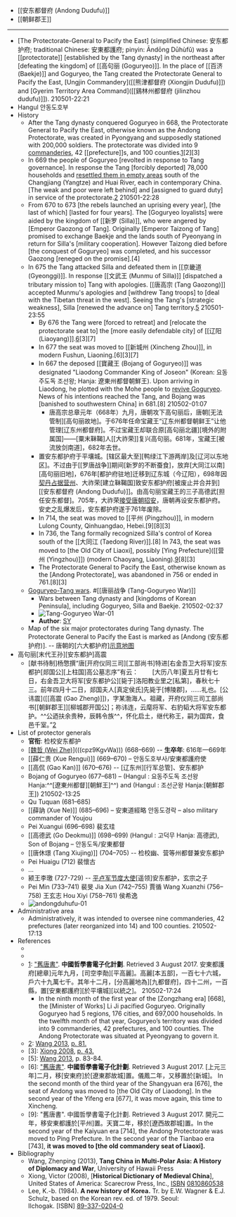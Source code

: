 - [[安东都督府 (Andong Dudufu)]]
- [[朝鲜郡王]]
- ---
- [The Protectorate-General to Pacify the East] (simplified Chinese: 安东都护府; traditional Chinese: 安東都護府; pinyin: Āndōng Dūhùfǔ) was a [[protectorate]] [established by the Tang dynasty] in the northeast after [defeating the kingdom] of [[高句丽 (Goguryeo)]]. In the place of [[百济 (Baekje)]] and Goguryeo, the Tang created the Protectorate General to Pacify the East, [Ungjin Commandery]([[熊津都督府 (Xiongjin Dudufu)]]) and [Gyerim Territory Area Command]([[鷄林州都督府 (jilinzhou dudufu)]]).
210501-22:21
- Hangul	안동도호부
- History
    - After the Tang dynasty conquered Goguryeo in 668, the Protectorate General to Pacify the East, otherwise known as the Andong Protectorate, was created in Pyongyang and supposedly stationed with 200,000 soldiers. The protectorate was divided into 9 [commanderies]([[commandery]]), 42 [[prefecture]]s, and 100 counties.[1](((YKnjMEesc)))[2][3]
    - In 669 the people of Goguryeo [revolted in response to Tang governance]. In response the Tang [forcibly deported] 78,000 households and [resettled them in empty areas](((oS8mkp0o5))) south of the Changjiang (Yangtze) and Huai River, each in contemporary China. [The weak and poor were left behind] and [assigned to guard duty] in service of the protectorate.[2](((l43vlTF6f)))
210501-22:28
    - From 670 to 673 [the rebels launched an uprising every year], [the last of which] [lasted for four years]. The [Goguryeo loyalists] were aided by the kingdom of [[新罗 (Silla)]], who were angered by [Emperor Gaozong of Tang]. Originally [Emperor Taizong of Tang] promised to exchange Baekje and the lands south of Pyeonyang in return for Silla's [military cooperation]. However Taizong died before [the conquest of Goguryeo] was completed, and his successor Gaozong [reneged on the promise].[4]
    - In 675 the Tang attacked Silla and defeated them in [[京畿道 (Gyeonggi)]]. In response [[文武王 (Munmu of Silla)]] [dispatched a tributary mission to] Tang with apologies. [[唐高宗 (Tang Gaozong)]] accepted Munmu's apologies and [withdrew Tang troops] to [deal with the Tibetan threat in the west]. Seeing the Tang's [strategic weakness], Silla [renewed the advance on] Tang territory.[5](((vQi4fFjZD)))
210501-23:55
        - By 676 the Tang were [forced to retreat] and [relocate the protectorate seat to] the [more easily defendable city] of [[辽阳 (Liaoyang)]].[6](((m02316t0p)))[3][7]
        - In 677 the seat was moved to [[新城州 (Xincheng Zhou)]], in modern Fushun, Liaoning.[6][3][7]
        - In 667 the deposed [[寶藏王 (Bojang of Goguryeo)]] was designated "Liaodong Commander King of Joseon" (Korean: 요동주도독 조선왕; Hanja: 遼東州都督朝鮮王). Upon arriving in Liaodong, he plotted with the Mohe people to [revive Goguryeo](((GZW_DaPHH))). News of his intentions reached the Tang, and Bojang was [banished to southwestern China] in 681.[8]
210502-01:07
            - 唐高宗总章元年（668年）九月，唐朝攻下高句丽后，唐朝[无法管制][高句丽故地]。于676年任命宝藏王“辽东州都督朝鲜王”让他管理[辽东州都督府]。不过宝藏王却联合原[高句丽北疆][境外的附属国]——[粟末靺鞨]人[[大祚荣]]复兴高句丽。681年，宝藏王[被流放剑南道]，682年去世。
        - 置安东都护府于平壤城。[辖区最大至][鸭绿江下游两岸]及[辽河以东地区]。不过由于[[罗唐战争]]期间[新罗的不断蚕食]，放弃[大同江以南][高句丽旧地]，676年[都护府驻地]迁移到辽东城（今辽阳），698年因[契丹占据营州](((-q1lHYHU0)))、大祚荣[建立靺鞨国]致安东都护府[被废止并合并到][[安东都督府 (Andong Dudufu)]]。由高句丽宝藏王的三子高德武[担任安东都督]。705年，大祚荣[接受唐朝招安](((2CVNf43Wz)))，唐朝再设安东都护府。安史之乱爆发后，安东都护府遂于761年废除。
        - In 714, the seat was moved to [[平州 (Pingzhou)]], in modern Lulong County, Qinhuangdao, Hebei.[9][8][3]
        - In 736, the Tang formally recognized Silla's control of Korea south of the [[大同江 (Taedong River)]].[8] In 743, the seat was moved to [the Old City of Liaoxi], possibly [Ying Prefecture]([[营州 (Yingzhou)]]) (modern Chaoyang, Liaoning).[9](((Aim-OK3hJ)))[8][3]
        - The Protectorate General to Pacify the East, otherwise known as the [Andong Protectorate], was abandoned in 756 or ended in 761.[8][3]
    - [Goguryeo-Tang wars](https://en.wikipedia.org/wiki/File:Tang-Korean_wars.png). #[[唐丽战争 (Tang-Goguryeo War)]]
        - Wars between Tang dynasty and [kingdoms of Korean Peninsula], including Goguryeo, Silla and Baekje.
210502-02:37
        - ![Tang-Goguryeo War-01](https://upload.wikimedia.org/wikipedia/commons/9/99/Tang-Korean_wars.png)
        - **Author**: [SY](https://commons.wikimedia.org/wiki/User:Seasonsinthesun)
    - Map of the six major protectorates during Tang dynasty. The Protectorate General to Pacify the East is marked as [Andong (安东都护府)]. -- 唐朝的[六大都护府][示意地图](https://en.wikipedia.org/wiki/File:Tang_Protectorates.png)
- 高句丽[末代王孙][安东都护]高震
    - [献书待制]杨憼撰“唐[开府仪同三司][工部尚书]特进[右金吾卫大将军]安东都护[郯国公][上柱国]高公墓志序”有云：　　
[大历八年]夏五月廿有七日，右金吾卫大将军[安东都护公][毙于]洛阳教业里之[私第]，春秋七十三。前年四月十二日，郯国夫人[真定侯氏]先毙于[博陵郡]，……礼也。[公讳震]([[高震 (Gao Zheng)]])，字某渤海人。祖藏，开府仪同三司工部尚书[[朝鲜郡王]][柳城郡开国公]；祢讳连，云麾将军、右豹韬大将军安东都护。^^公迺扶余贵种，辰韩令族^^，怀化启土，继代称王，嗣为国宾，食邑千室。”[2](((u0TbT2fIo)))
- List of protector generals
    - **官衔**: 检校安东都护 
    - [[魏哲 (Wei Zhe)]][1](((cpz9KgvWa))) (668–669) -- **生卒年**: 616年—669年
    - [[薛仁贵 (Xue Rengui)]] (669–670) – 안동도호부사/安東都護府使
    - [[高侃 (Gao Kan)]] (670–676) -- [辽东州][行军总管]、安东都护
    - Bojang of Goguryeo (677–681) – (Hangul : 요동주도독 조선왕 Hanja:^^[遼東州都督][朝鮮王]^^) and (Hangul : 조선군왕 Hanja:[朝鮮郡王])
210502-13:25
    - Qu Tuquan (681–685)
    - [[薛訥 (Xue Ne)]] (685–696) – 安東道經略 안동도경락 – also military commander of Youjou
    - Pei Xuangui (696–698) 裴玄珪
    - [[高德武 (Go Deokmu)]] (698–699) (Hangul : 고덕무 Hanja: 高德武), Son of Bojang – 안동도독/安東都督
    - [[唐休璟 (Tang Xiujing)]] (704–705) -- 检校幽、营等州都督兼安东都护
    - Pei Huaigu (712) 裴懷古
    - ...
    - 颍王李璬 (727-729) -- [平卢军节度大使](((S7-hE8OUn)))[遥领]安东都护，玄宗之子
    - Pei Min (733–741) 裴旻
Jia Xun (742–755) 賈循
Wang Xuanzhi (756–758) 王玄志
Hou Xiyi (758–761) 侯希逸
    - ![andongduhufu-01](https://firebasestorage.googleapis.com/v0/b/firescript-577a2.appspot.com/o/imgs%2Fapp%2FXELiu-NovaKG%2Fl7qBWvMEaa.png?alt=media&token=da68bbc7-10ac-42b3-9b23-90a94688f9b2)
- Administrative area
    - Administratively, it was intended to oversee nine commanderies, 42 prefectures (later reorganized into 14) and 100 counties.
210502-17:13
- References
    - [1]: [唐右将军魏哲神道碑](https://zh.wikisource.org/wiki/%E5%94%90%E5%8F%B3%E5%B0%86%E5%86%9B%E9%AD%8F%E5%93%B2%E7%A5%9E%E9%81%93%E7%A2%91)
    - [2]: 周绍良编《唐代墓志汇编》大历075条
    - [1]: ["舊唐書"](http://ctext.org/wiki.pl?if=gb&res=456206&searchu=%E5%AE%89%E6%9D%B1%E9%83%BD%E8%AD%B7%E5%BA%9C). __中國哲學書電子化計劃__. Retrieved 3 August 2017. 安東都護府[總章]元年九月，[司空李勣][平高麗]。高麗[本五部]，一百七十六城，戶六十九萬七千。其年十二月，[分高麗地為][九都督府]，四十二州，一百縣，置[安東都護府][於平壤城][以統之]。
210502-17:24
        - In the ninth month of the first year of the [Zongzhang era] [668], the [Minister of Works] Li Ji pacified Goguryeo. Originally Goguryeo had 5 regions, 176 cities, and 697,000 households. In the twelfth month of that year, Goguryeo’s territory was divided into 9 commanderies, 42 prefectures, and 100 counties. The Andong Protectorate was situated at Pyeongyang to govern it.
    - [2]: [Wang 2013](https://en.wikipedia.org/wiki/Protectorate_General_to_Pacify_the_East#CITEREFWang2013), [p. 81.](((IujaYGpGg)))
    - [3]: [Xiong 2008](https://en.wikipedia.org/wiki/Protectorate_General_to_Pacify_the_East#CITEREFXiong2008), [p. 43.](((MEcZqGN_y)))
    - [5]: [Wang 2013](https://en.wikipedia.org/wiki/Protectorate_General_to_Pacify_the_East#CITEREFWang2013), p. 83-84.
    - [6]: ["舊唐書"](http://ctext.org/wiki.pl?if=gb&res=456206&searchu=%E9%81%BC%E8%A5%BF). __中國哲學書電子化計劃__. Retrieved 3 August 2017. [上元三年]二月，移[安東府]於[遼東郡故城]置。儀鳳二年，又移置於[新城]。
In the second month of the third year of the Shangyuan era [676], the seat of Andong was moved to [the Old City of Liaodong]. In the second year of the Yifeng era [677], it was move again, this time to Xincheng.
    - [9]: "舊唐書". 中國哲學書電子化計劃. Retrieved 3 August 2017. 開元二年，移安東都護於[平州]置。天寶二年，移於[遼西故郡城]置。In the second year of the Kaiyuan era [714], the Andong Protectorate was moved to Ping Prefecture. In the second year of the Tianbao era [743], __it was moved to [the old commandery seat of Liaoxi].__
- Bibliography
    - Wang, Zhenping (2013), __Tang China in Multi-Polar Asia: A History of Diplomacy and War__, University of Hawaii Press
    - Xiong, Victor (2008), [__Historical Dictionary of Medieval China__], United States of America: Scarecrow Press, Inc., [ISBN](https://www.amazon.ca/Historical-Dictionary-Medieval-Victor-Cunrui/dp/0810860538/ref=sr_1_1?ie=UTF8&qid=1438312041&sr=8-1&keywords=historical+dictionary+of+medieval+china) [0810860538](https://en.wikipedia.org/wiki/Special:BookSources/0810860538)
    - Lee, K.-b. (1984). __A new history of Korea.__ Tr. by E.W. Wagner & E.J. Schulz, based on the Korean rev. ed. of 1979. Seoul: Ilchogak. [ISBN] [89-337-0204-0](https://en.wikipedia.org/wiki/Special:BookSources/89-337-0204-0)
